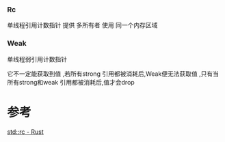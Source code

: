 

### Rc
单线程引用计数指针
提供 多所有者 使用 同一个内存区域 

### Weak
单线程弱引用计数指针

它不一定能获取到值
,若所有strong 引用都被消耗后,Weak便无法获取值
,只有当所有strong和weak 引用都被消耗后,值才会drop


# 参考
[std::rc - Rust](https://doc.rust-lang.org/std/rc/index.html)

